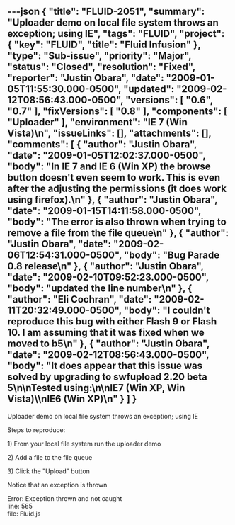 ---json
{
  "title": "FLUID-2051",
  "summary": "Uploader demo on local file system throws an exception; using IE",
  "tags": "FLUID",
  "project": {
    "key": "FLUID",
    "title": "Fluid Infusion"
  },
  "type": "Sub-issue",
  "priority": "Major",
  "status": "Closed",
  "resolution": "Fixed",
  "reporter": "Justin Obara",
  "date": "2009-01-05T11:55:30.000-0500",
  "updated": "2009-02-12T08:56:43.000-0500",
  "versions": [
    "0.6",
    "0.7"
  ],
  "fixVersions": [
    "0.8"
  ],
  "components": [
    "Uploader"
  ],
  "environment": "IE 7 (Win Vista)\n",
  "issueLinks": [],
  "attachments": [],
  "comments": [
    {
      "author": "Justin Obara",
      "date": "2009-01-05T12:02:37.000-0500",
      "body": "In IE 7 and IE 6 (Win XP) the browse button doesn't even seem to work. This is even after the adjusting the permissions (it does work using firefox).\n"
    },
    {
      "author": "Justin Obara",
      "date": "2009-01-15T14:11:58.000-0500",
      "body": "The error is also thrown when trying to remove a file from the file queue\n"
    },
    {
      "author": "Justin Obara",
      "date": "2009-02-06T12:54:31.000-0500",
      "body": "Bug Parade 0.8 release\n"
    },
    {
      "author": "Justin Obara",
      "date": "2009-02-10T09:52:23.000-0500",
      "body": "updated the line number\n"
    },
    {
      "author": "Eli Cochran",
      "date": "2009-02-11T20:32:49.000-0500",
      "body": "I couldn't reproduce this bug with either Flash 9 or Flash 10. I am assuming that it was fixed when we moved to b5\n"
    },
    {
      "author": "Justin Obara",
      "date": "2009-02-12T08:56:43.000-0500",
      "body": "It does appear that this issue was solved by upgrading to swfupload 2.20 beta 5\n\nTested using:\n\nIE7 (Win XP, Win Vista)\\\nIE6 (Win XP)\n"
    }
  ]
}
---
Uploader demo on local file system throws an exception; using IE

Steps to reproduce:

1\) From your local file system run the uploader demo

2\) Add a file to the file queue

3\) Click the "Upload" button

Notice that an exception is thrown

Error: Exception thrown and not caught\
line: 565\
file: Fluid.js

        